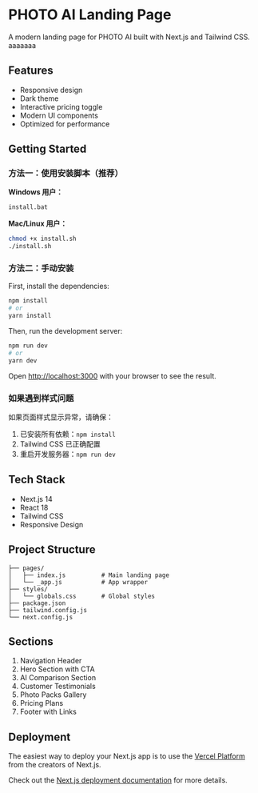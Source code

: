 # PHOTO AI Landing Page

A modern landing page for PHOTO AI built with Next.js and Tailwind CSS.
aaaaaaa
## Features

- Responsive design
- Dark theme
- Interactive pricing toggle
- Modern UI components
- Optimized for performance

## Getting Started

### 方法一：使用安装脚本（推荐）

**Windows 用户：**
```bash
install.bat
```

**Mac/Linux 用户：**
```bash
chmod +x install.sh
./install.sh
```

### 方法二：手动安装

First, install the dependencies:

```bash
npm install
# or
yarn install
```

Then, run the development server:

```bash
npm run dev
# or
yarn dev
```

Open [http://localhost:3000](http://localhost:3000) with your browser to see the result.

### 如果遇到样式问题

如果页面样式显示异常，请确保：

1. 已安装所有依赖：`npm install`
2. Tailwind CSS 已正确配置
3. 重启开发服务器：`npm run dev`

## Tech Stack

- Next.js 14
- React 18
- Tailwind CSS
- Responsive Design

## Project Structure

```
├── pages/
│   ├── index.js          # Main landing page
│   └── _app.js           # App wrapper
├── styles/
│   └── globals.css       # Global styles
├── package.json
├── tailwind.config.js
└── next.config.js
```

## Sections

1. Navigation Header
2. Hero Section with CTA
3. AI Comparison Section
4. Customer Testimonials
5. Photo Packs Gallery
6. Pricing Plans
7. Footer with Links

## Deployment

The easiest way to deploy your Next.js app is to use the [Vercel Platform](https://vercel.com/new?utm_medium=default-template&filter=next.js&utm_source=create-next-app&utm_campaign=create-next-app-readme) from the creators of Next.js.

Check out the [Next.js deployment documentation](https://nextjs.org/docs/deployment) for more details.
